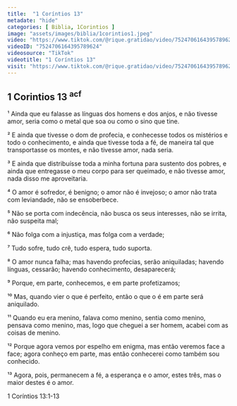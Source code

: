 ```yaml
---
title:  "1 Coríntios 13"
metadate: "hide"
categories: [ Biblia, 1Corintios ]
image: "assets/images/biblia/1corintios1.jpeg"
video: "https://www.tiktok.com/@rique.gratidao/video/7524706164395789624"
videoID: "7524706164395789624"
videosource: "TikTok"
videotitle: "1 Coríntios 13"
visit: "https://www.tiktok.com/@rique.gratidao/video/7524706164395789624"
---
```



## 1 Corintios 13 <sup>acf</sup>


¹ Ainda que eu falasse as línguas dos homens e dos anjos, e não tivesse amor, seria como o metal que soa ou como o sino que tine.

² E ainda que tivesse o dom de profecia, e conhecesse todos os mistérios e todo o conhecimento, e ainda que tivesse toda a fé, de maneira tal que transportasse os montes, e não tivesse amor, nada seria.

³ E ainda que distribuísse toda a minha fortuna para sustento dos pobres, e ainda que entregasse o meu corpo para ser queimado, e não tivesse amor, nada disso me aproveitaria.

⁴ O amor é sofredor, é benigno; o amor não é invejoso; o amor não trata com leviandade, não se ensoberbece.

⁵ Não se porta com indecência, não busca os seus interesses, não se irrita, não suspeita mal;

⁶ Não folga com a injustiça, mas folga com a verdade;

⁷ Tudo sofre, tudo crê, tudo espera, tudo suporta.

⁸ O amor nunca falha; mas havendo profecias, serão aniquiladas; havendo línguas, cessarão; havendo conhecimento, desaparecerá;

⁹ Porque, em parte, conhecemos, e em parte profetizamos;

¹⁰ Mas, quando vier o que é perfeito, então o que o é em parte será aniquilado.

¹¹ Quando eu era menino, falava como menino, sentia como menino, pensava como menino, mas, logo que cheguei a ser homem, acabei com as coisas de menino.

¹² Porque agora vemos por espelho em enigma, mas então veremos face a face; agora conheço em parte, mas então conhecerei como também sou conhecido.

¹³ Agora, pois, permanecem a fé, a esperança e o amor, estes três, mas o maior destes é o amor. 

1 Coríntios 13:1-13